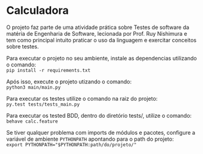 # Calculadora

O projeto faz parte de uma atividade prática sobre Testes de software da matéria de Engenharia de Software, lecionada por Prof. Ruy Nishimura e tem como principal intuito praticar o uso da linguagem e exercitar conceitos sobre testes.

Para executar o projeto no seu ambiente, instale as dependencias utilizando o comando: <br />
`pip install -r requirements.txt`

Após isso, execute o projeto utizando o comando: <br />
`python3 main/main.py`

Para executar os testes utilize o comando na raiz do projeto: <br />
`py.test tests/tests_main.py`

Para executar os tested BDD, dentro do diretório tests/, utilize o comando: <br />
`behave calc.feature`

Se tiver qualquer problema com imports de módulos e pacotes, configure a variável de ambiente `PYTHONPATH` apontando para o path do projeto:<br />
`export PYTHONPATH="$PYTHONPATH:path/do/projeto/"`
